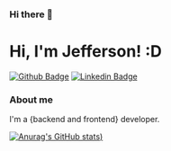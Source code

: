 ### Hi there 👋
# Hi, I'm Jefferson! :D

[![Github Badge](https://img.shields.io/badge/-Github-000?style=flat-square&logo=Github&logoColor=white&link=https://github.com/fagnerpsantos)](https://github.com/jeffer3941)
[![Linkedin Badge](https://img.shields.io/badge/-LinkedIn-blue?style=flat-square&logo=Linkedin&logoColor=white&link=https://www.linkedin.com/in/fagnerpsantos/)](https://www.linkedin.com/in/jefferson-monteiro-577396152/)


### About me
I'm a {backend and frontend} developer.

[![Anurag's GitHub stats](https://github-readme-stats.vercel.app/api?username=jeffer3941&count_private=true))](https://github.com/anuraghazra/github-readme-stats)
